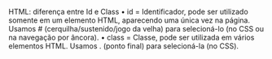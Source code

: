 HTML: diferença entre Id e Class 
• id = Identificador, pode ser utilizado somente em um elemento HTML, aparecendo uma única vez na página. Usamos # (cerquilha/sustenido/jogo da velha) para selecioná-lo (no CSS ou na navegação por âncora). 
• class = Classe, pode ser utilizada em vários elementos HTML. Usamos . (ponto final) para selecioná-la (no CSS).
